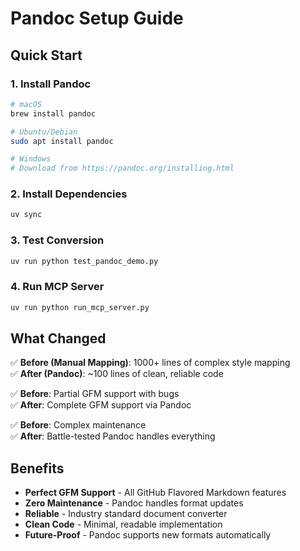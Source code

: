 # Pandoc Setup Guide

## Quick Start

### 1. Install Pandoc
```bash
# macOS
brew install pandoc

# Ubuntu/Debian
sudo apt install pandoc

# Windows
# Download from https://pandoc.org/installing.html
```

### 2. Install Dependencies
```bash
uv sync
```

### 3. Test Conversion
```bash
uv run python test_pandoc_demo.py
```

### 4. Run MCP Server
```bash
uv run python run_mcp_server.py
```

## What Changed

✅ **Before (Manual Mapping)**: 1000+ lines of complex style mapping  
✅ **After (Pandoc)**: ~100 lines of clean, reliable code  

✅ **Before**: Partial GFM support with bugs  
✅ **After**: Complete GFM support via Pandoc  

✅ **Before**: Complex maintenance  
✅ **After**: Battle-tested Pandoc handles everything  

## Benefits

- **Perfect GFM Support** - All GitHub Flavored Markdown features
- **Zero Maintenance** - Pandoc handles format updates
- **Reliable** - Industry standard document converter
- **Clean Code** - Minimal, readable implementation
- **Future-Proof** - Pandoc supports new formats automatically
